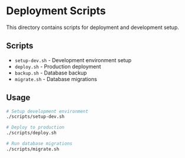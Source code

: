 # Deployment Scripts

This directory contains scripts for deployment and development setup.

## Scripts

- `setup-dev.sh` - Development environment setup
- `deploy.sh` - Production deployment
- `backup.sh` - Database backup
- `migrate.sh` - Database migrations

## Usage

```bash
# Setup development environment
./scripts/setup-dev.sh

# Deploy to production
./scripts/deploy.sh

# Run database migrations
./scripts/migrate.sh
```
